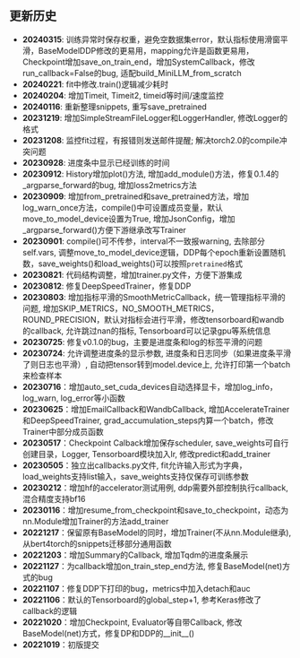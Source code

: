 ## 更新历史

- **20240315**: 训练异常时保存权重，避免空数据集error，默认指标使用滑窗平滑，BaseModelDDP修改的更易用，mapping允许是函数更易用，Checkpoint增加save_on_train_end，增加SystemCallback，修改run_callback=False的bug, 适配build_MiniLLM_from_scratch
- **20240221**: fit中修改.train()逻辑减少耗时
- **20240204**: 增加Timeit, Timeit2, timeid等时间/速度监控
- **20240116**: 重新整理snippets, 重写save_pretrained
- **20231219**: 增加SimpleStreamFileLogger和LoggerHandler, 修改Logger的格式
- **20231208**: 监控fit过程，有报错则发送邮件提醒; 解决torch2.0的compile冲突问题
- **20230928**: 进度条中显示已经训练的时间
- **20230912**: History增加plot()方法, 增加add_module()方法，修复0.1.4的_argparse_forward的bug, 增加loss2metrics方法
- **20230909**: 增加from_pretrained和save_pretrained方法，增加log_warn_once方法，compile()中可设置成员变量，默认move_to_model_device设置为True, 增加JsonConfig，增加_argparse_forward()方便下游继承改写Trainer
- **20230901**: compile()可不传参，interval不一致报warning, 去除部分self.vars, 调整move_to_model_device逻辑，DDP每个epoch重新设置随机数，save_weights()和load_weights()可以按照`pretrained`格式
- **20230821**: 代码结构调整，增加trainer.py文件，方便下游集成
- **20230812**: 修复DeepSpeedTrainer，修复DDP
- **20230803**: 增加指标平滑的SmoothMetricCallback，统一管理指标平滑的问题, 增加SKIP_METRICS，NO_SMOOTH_METRICS，ROUND_PRECISION，默认对指标会进行平滑，修改tensorboard和wandb的callback, 允许跳过nan的指标, Tensorboard可以记录gpu等系统信息
- **20230725**: 修复v0.1.0的bug，主要是进度条和log的标签平滑的问题
- **20230724**: 允许调整进度条的显示参数, 进度条和日志同步（如果进度条平滑了则日志也平滑）, 自动把tensor转到model.device上, 允许打印第一个batch来检查样本
- **20230716**：增加auto_set_cuda_devices自动选择显卡，增加log_info，log_warn, log_error等小函数
- **20230625**：增加EmailCallback和WandbCallback, 增加AccelerateTrainer和DeepSpeedTrainer, grad_accumulation_steps内算一个batch，修改Trainer中部分成员函数
- **20230517**：Checkpoint Calback增加保存scheduler, save_weights可自行创建目录，Logger, Tensorboard模块加入lr, 修改predict和add_trainer
- **20230505**：独立出callbacks.py文件, fit允许输入形式为字典，load_weights支持list输入，save_weights支持仅保存可训练参数
- **20230212**：增加hf的accelerator测试用例, ddp需要外部控制执行callback, 混合精度支持bf16
- **20230116**：增加resume_from_checkpoint和save_to_checkpoint，动态为nn.Module增加Trainer的方法add_trainer
- **20221217**：保留原有BaseModel的同时，增加Trainer(不从nn.Module继承), 从bert4torch的snippets迁移部分通用函数
- **20221203**：增加Summary的Callback, 增加Tqdm的进度条展示
- **20221127**：为callback增加on_train_step_end方法, 修复BaseModel(net)方式的bug
- **20221107**：修复DDP下打印的bug，metrics中加入detach和auc
- **20221106**：默认的Tensorboard的global_step+1, 参考Keras修改了callback的逻辑
- **20221020**：增加Checkpoint, Evaluator等自带Callback, 修改BaseModel(net)方式，修复DP和DDP的__init__()
- **20221019**：初版提交

